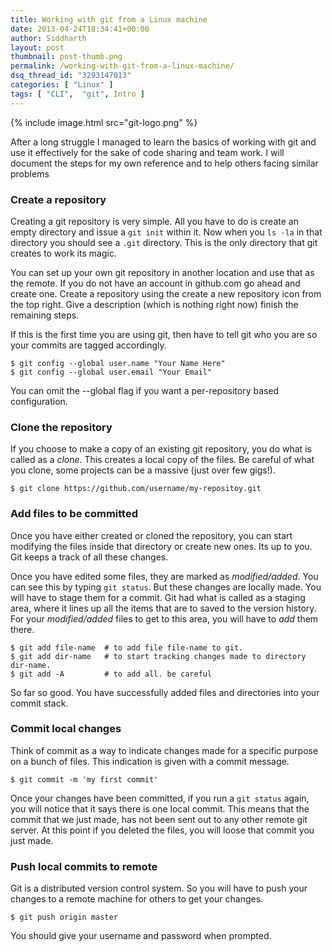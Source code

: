 ```yaml
---
title: Working with git from a Linux machine
date: 2013-04-24T18:34:41+00:00
author: Siddharth
layout: post
thumbnail: post-thumb.png
permalink: /working-with-git-from-a-linux-machine/
dsq_thread_id: "3293147013"
categories: [ "Linux" ]
tags: [ "CLI",  "git", Intro ]
---
```


{% include image.html src="git-logo.png" %}

After a long struggle I managed to learn the basics of working with git and use it effectively for the sake of code sharing and team work. I will document the steps for my own reference and to help others facing similar problems

### Create a repository

Creating a git repository is very simple. All you have to do is create an empty directory and issue a `git init` within it. Now when you `ls -la` in that directory you should see a `.git` directory. This is the only directory that git creates to work its magic.

You can set up your own git repository in another location and use that as the remote. If you do not have an account in github.com go ahead and create one. Create a repository using the create a new repository icon from the top right. Give a description (which is nothing right now) finish the remaining steps.

If this is the first time you are using git, then have to tell git who you are so your commits are tagged accordingly.

``` shell
$ git config --global user.name "Your Name Here"
$ git config --global user.email "Your Email"
```

You can omit the --global flag if you want a per-repository based configuration.

### Clone the repository

If you choose to make a copy of an existing git repository, you do what is called as a _clone_. This creates a local copy of the files. Be careful of what you clone, some projects can be a massive (just over few gigs!).

``` shell
$ git clone https://github.com/username/my-repositoy.git
```

### Add files to be committed

Once you have either created or cloned the repository, you can start modifying the files inside that directory or create new ones. Its up to you. Git keeps a track of all these changes.

Once you have edited some files, they are marked as _modified/added_. You can see this by typing `git status`. But these changes are locally made. You will have to stage them for a commit. Git had what is called as a staging area, where it lines up all the items that are to saved to the version history. For your _modified/added_ files to get to this area, you will have to _add_ them there.

``` shell
$ git add file-name  # to add file file-name to git.
$ git add dir-name   # to start tracking changes made to directory dir-name.
$ git add -A         # to add all. be careful
```

So far so good. You have successfully added files and directories into your commit stack.

### Commit local changes
Think of commit as a way to indicate changes made for a specific purpose on a bunch of files. This indication is given with a commit message.

``` shell
$ git commit -m 'my first commit'
```

Once your changes have been committed, if you run a `git status` again, you will notice that it says there is one local commit. This means that the commit that we just made, has not been sent out to any other remote git server. At this point if you deleted the files, you will loose that commit you just made.

### Push local commits to remote
Git is a distributed version control system. So you will have to push your changes to a remote machine for others to get your changes.

``` shell
$ git push origin master
```

You should give your username and password when prompted.
